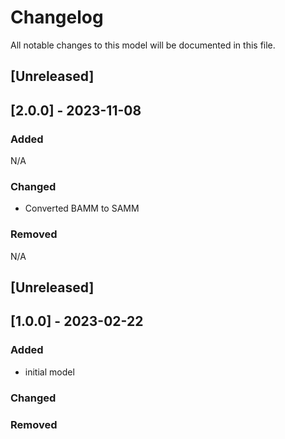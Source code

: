 # Changelog
All notable changes to this model will be documented in this file.

## [Unreleased]
## [2.0.0] - 2023-11-08
### Added
N/A
### Changed
* Converted BAMM to SAMM
### Removed
N/A

## [Unreleased]
## [1.0.0] - 2023-02-22
### Added
- initial model
### Changed
### Removed

